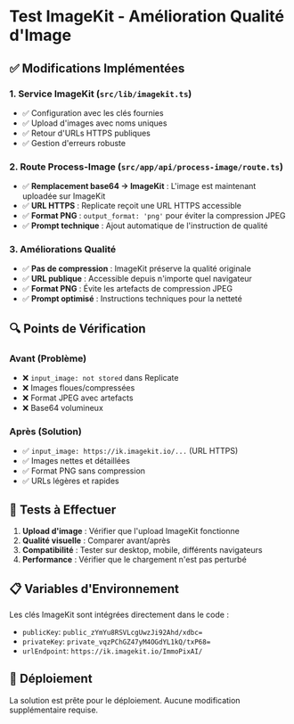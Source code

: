 # Test ImageKit - Amélioration Qualité d'Image

## ✅ Modifications Implémentées

### 1. **Service ImageKit** (`src/lib/imagekit.ts`)
- ✅ Configuration avec les clés fournies
- ✅ Upload d'images avec noms uniques
- ✅ Retour d'URLs HTTPS publiques
- ✅ Gestion d'erreurs robuste

### 2. **Route Process-Image** (`src/app/api/process-image/route.ts`)
- ✅ **Remplacement base64 → ImageKit** : L'image est maintenant uploadée sur ImageKit
- ✅ **URL HTTPS** : Replicate reçoit une URL HTTPS accessible
- ✅ **Format PNG** : `output_format: 'png'` pour éviter la compression JPEG
- ✅ **Prompt technique** : Ajout automatique de l'instruction de qualité

### 3. **Améliorations Qualité**
- ✅ **Pas de compression** : ImageKit préserve la qualité originale
- ✅ **URL publique** : Accessible depuis n'importe quel navigateur
- ✅ **Format PNG** : Évite les artefacts de compression JPEG
- ✅ **Prompt optimisé** : Instructions techniques pour la netteté

## 🔍 Points de Vérification

### Avant (Problème)
- ❌ `input_image: not stored` dans Replicate
- ❌ Images floues/compressées
- ❌ Format JPEG avec artefacts
- ❌ Base64 volumineux

### Après (Solution)
- ✅ `input_image: https://ik.imagekit.io/...` (URL HTTPS)
- ✅ Images nettes et détaillées
- ✅ Format PNG sans compression
- ✅ URLs légères et rapides

## 🧪 Tests à Effectuer

1. **Upload d'image** : Vérifier que l'upload ImageKit fonctionne
2. **Qualité visuelle** : Comparer avant/après
3. **Compatibilité** : Tester sur desktop, mobile, différents navigateurs
4. **Performance** : Vérifier que le chargement n'est pas perturbé

## 📋 Variables d'Environnement

Les clés ImageKit sont intégrées directement dans le code :
- `publicKey`: `public_zYmYu8RSVLcgUwzJi92Ahd/xdbc=`
- `privateKey`: `private_vqzPChGZ47yM4OGdYL1kQ/txP68=`
- `urlEndpoint`: `https://ik.imagekit.io/ImmoPixAI/`

## 🚀 Déploiement

La solution est prête pour le déploiement. Aucune modification supplémentaire requise. 